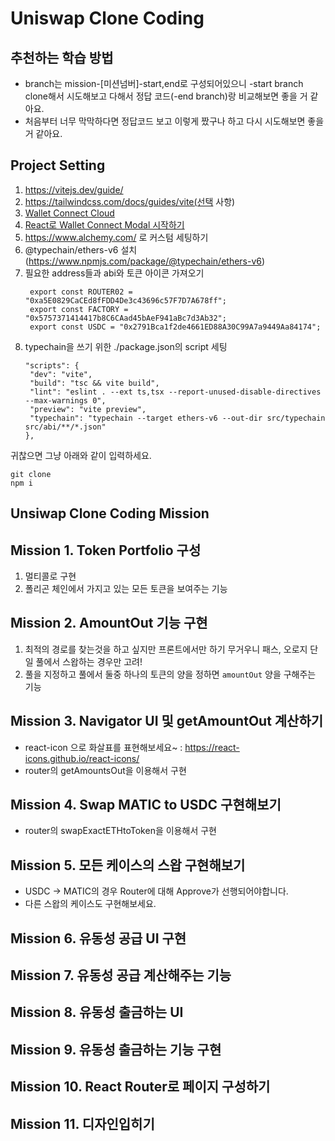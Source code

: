 # Uniswap Clone Coding
## 추천하는 학습 방법
- branch는 mission-[미션넘버]-start,end로 구성되어있으니 -start branch clone해서 시도해보고 다해서 정답 코드(-end branch)랑 비교해보면 좋을 거 같아요.
- 처음부터 너무 막막하다면 정답코드 보고 이렇게 짰구나 하고 다시 시도해보면 좋을거 같아요.
## Project Setting


1. https://vitejs.dev/guide/
2. https://tailwindcss.com/docs/guides/vite(선택 사항)
3. [Wallet Connect Cloud](https://cloud.walletconnect.com/app)
4. [React로 Wallet Connect Modal 시작하기](https://docs.walletconnect.com/2.0/web3modal/react/about)
5. https://www.alchemy.com/ 로 커스텀 세팅하기
6. @typechain/ethers-v6 설치(https://www.npmjs.com/package/@typechain/ethers-v6)
7. 필요한 address들과 abi와 토큰 아이콘 가져오기
   ```
    export const ROUTER02 = "0xa5E0829CaCEd8fFDD4De3c43696c57F7D7A678ff";
    export const FACTORY = "0x5757371414417b8C6CAad45bAeF941aBc7d3Ab32";
    export const USDC = "0x2791Bca1f2de4661ED88A30C99A7a9449Aa84174";
    ```
8. typechain을 쓰기 위한 ./package.json의 script 세팅
   ```
   "scripts": {
    "dev": "vite",
    "build": "tsc && vite build",
    "lint": "eslint . --ext ts,tsx --report-unused-disable-directives --max-warnings 0",
    "preview": "vite preview",
    "typechain": "typechain --target ethers-v6 --out-dir src/typechain src/abi/**/*.json"
   },
   ```

귀찮으면 그냥 아래와 같이 입력하세요.
```
git clone
npm i
```

## Unsiwap Clone Coding Mission

## Mission 1. Token Portfolio 구성

1. 멀티콜로 구현
2. 폴리곤 체인에서 가지고 있는 모든 토큰을 보여주는 기능

## Mission 2. AmountOut 기능 구현

1. 최적의 경로를 찾는것을 하고 싶지만 프론트에서만 하기 무거우니 패스, 오로지 단일 풀에서 스왑하는 경우만 고려! 
2. 풀을 지정하고 풀에서 둘중 하나의 토큰의 양을 정하면 `amountOut` 양을 구해주는 기능

## Mission 3. Navigator UI 및 getAmountOut 계산하기

- react-icon 으로 화살표를 표현해보세요~ : https://react-icons.github.io/react-icons/
- router의 getAmountsOut을 이용해서 구현

## Mission 4. Swap MATIC to USDC 구현해보기
- router의 swapExactETHtoToken을 이용해서 구현

## Mission 5. 모든 케이스의 스왑 구현해보기
- USDC → MATIC의 경우 Router에 대해 Approve가 선행되어야합니다.
- 다른 스왑의 케이스도 구현해보세요.

## Mission 6. 유동성 공급 UI 구현

## Mission 7. 유동성 공급 계산해주는 기능

## Mission 8. 유동성 출금하는  UI

## Mission 9. 유동성 출금하는 기능 구현

## Mission 10. React Router로 페이지 구성하기

## Mission 11. 디자인입히기
